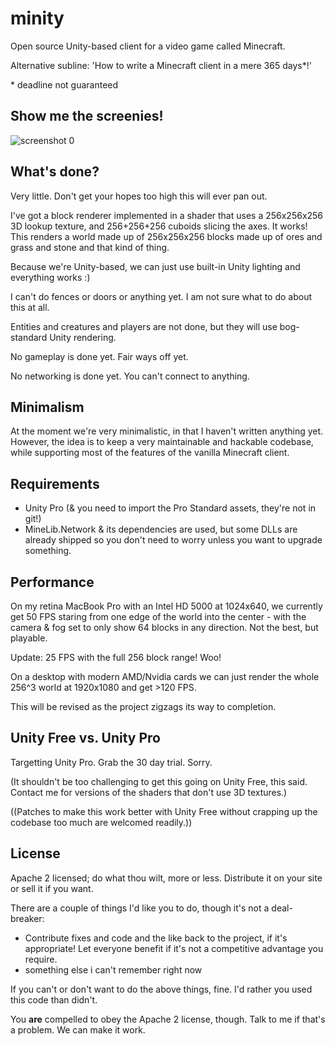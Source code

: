 minity
======

Open source Unity-based client for a video game called Minecraft.

Alternative subline: 'How to write a Minecraft client in a mere 365 days*!'

\* deadline not guaranteed

## Show me the screenies!

![screenshot 0](http://www.dropbox.com/s/i4uevf2v5qgqfl1/minity_ss_0.png)

## What's done?

Very little. Don't get your hopes too high this will ever pan out.

I've got a block renderer implemented in a shader that uses a 256x256x256 3D lookup texture, and 256+256+256 cuboids slicing the axes. It works! This renders a world made up of 256x256x256 blocks made up of ores and grass and stone and that kind of thing.

Because we're Unity-based, we can just use built-in Unity lighting and everything works :)

I can't do fences or doors or anything yet. I am not sure what to do about this at all.

Entities and creatures and players are not done, but they will use bog-standard Unity rendering.

No gameplay is done yet. Fair ways off yet.

No networking is done yet. You can't connect to anything.

## Minimalism

At the moment we're very minimalistic, in that I haven't written anything yet. However, the idea is to keep a very maintainable and hackable codebase, while supporting most of the features of the vanilla Minecraft client.

## Requirements

- Unity Pro (& you need to import the Pro Standard assets, they're not in git!)
- MineLib.Network & its dependencies are used, but some DLLs are already shipped so you don't need to worry unless you want to upgrade something.

## Performance

On my retina MacBook Pro with an Intel HD 5000 at 1024x640, we currently get 50 FPS staring from one edge of the world into the center - with the camera & fog set to only show 64 blocks in any direction. Not the best, but playable.

Update: 25 FPS with the full 256 block range! Woo!

On a desktop with modern AMD/Nvidia cards we can just render the whole 256^3 world at 1920x1080 and get >120 FPS.

This will be revised as the project zigzags its way to completion.

## Unity Free vs. Unity Pro

Targetting Unity Pro. Grab the 30 day trial. Sorry.

(It shouldn't be too challenging to get this going on Unity Free, this said. Contact me for versions of the shaders that don't use 3D textures.)

((Patches to make this work better with Unity Free without crapping up the codebase too much are welcomed readily.))

## License

Apache 2 licensed; do what thou wilt, more or less. Distribute it on your site or sell it if you want.

There are a couple of things I'd like you to do, though it's not a deal-breaker:

- Contribute fixes and code and the like back to the project, if it's appropriate! Let everyone benefit if it's not a competitive advantage you require.
- something else i can't remember right now

If you can't or don't want to do the above things, fine. I'd rather you used this code than didn't.

You **are** compelled to obey the Apache 2 license, though. Talk to me if that's a problem. We can make it work.
